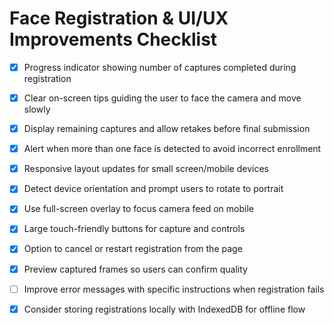 # Face Registration & UI/UX Improvements Checklist

- [x] Progress indicator showing number of captures completed during registration
- [x] Clear on-screen tips guiding the user to face the camera and move slowly
- [x] Display remaining captures and allow retakes before final submission
- [x] Alert when more than one face is detected to avoid incorrect enrollment
- [x] Responsive layout updates for small screen/mobile devices
- [x] Detect device orientation and prompt users to rotate to portrait
- [x] Use full-screen overlay to focus camera feed on mobile
- [x] Large touch-friendly buttons for capture and controls
- [x] Option to cancel or restart registration from the page
- [x] Preview captured frames so users can confirm quality
- [ ] Improve error messages with specific instructions when registration fails
- [x] Consider storing registrations locally with IndexedDB for offline flow

